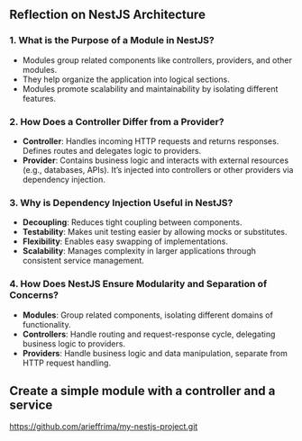 ## **Reflection on NestJS Architecture**

### **1. What is the Purpose of a Module in NestJS?**
- Modules group related components like controllers, providers, and other modules.
- They help organize the application into logical sections.
- Modules promote scalability and maintainability by isolating different features.

### **2. How Does a Controller Differ from a Provider?**
- **Controller**: Handles incoming HTTP requests and returns responses. Defines routes and delegates logic to providers.
- **Provider**: Contains business logic and interacts with external resources (e.g., databases, APIs). It’s injected into controllers or other providers via dependency injection.

### **3. Why is Dependency Injection Useful in NestJS?**
- **Decoupling**: Reduces tight coupling between components.
- **Testability**: Makes unit testing easier by allowing mocks or substitutes.
- **Flexibility**: Enables easy swapping of implementations.
- **Scalability**: Manages complexity in larger applications through consistent service management.

### **4. How Does NestJS Ensure Modularity and Separation of Concerns?**
- **Modules**: Group related components, isolating different domains of functionality.
- **Controllers**: Handle routing and request-response cycle, delegating business logic to providers.
- **Providers**: Handle business logic and data manipulation, separate from HTTP request handling.


## Create a simple module with a controller and a service

https://github.com/arieffrima/my-nestjs-project.git

